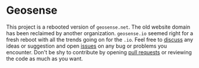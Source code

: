 # Geosense

This project is a rebooted version of `geosense.net`. The old website domain has been reclaimed by another organization. `geosense.io` seemed right for a fresh reboot with all the trends going on for the `.io`. Feel free to [discuss](https://github.com/yoangau/geosense-client/discussions) any ideas or suggestion and open [issues](https://github.com/yoangau/geosense-client/issues) on any bug or problems you encounter. Don't be shy to contribute by opening [pull requests](https://github.com/yoangau/geosense-client/pulls) or reviewing the code as much as you want.
